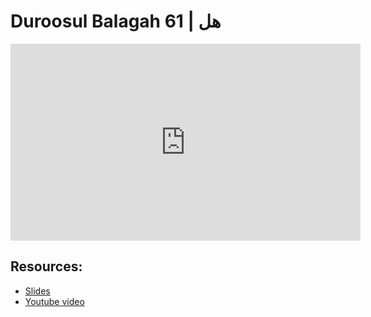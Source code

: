 # Duroosul Balagah 61 | هل
                
<iframe width="560" height="315" src="https://www.youtube-nocookie.com/embed/wj-CaDwHgtE?start=0" frameborder="0" allow="accelerometer; autoplay; encrypted-media; gyroscope; picture-in-picture" allowfullscreen="allowfullscreen">
</iframe><BR>

## Resources:
- [Slides](https://github.com/arshare/resources_balagha_pdfs)
- [Youtube video](https://www.youtube.com/watch?v=wj-CaDwHgtE&list=PLzn0qdi6JpdvvXVuJ7kIusNquSxeyKJvc)

